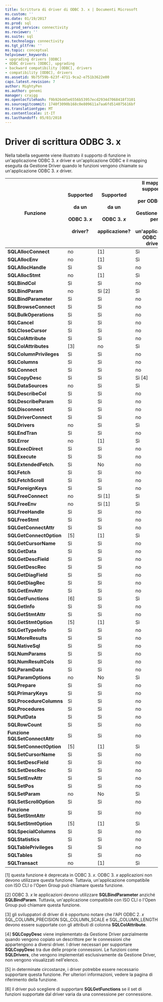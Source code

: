 ```yaml
---
title: Scrittura di driver di ODBC 3. x | Documenti Microsoft
ms.custom: ''
ms.date: 01/19/2017
ms.prod: sql
ms.prod_service: connectivity
ms.reviewer: ''
ms.suite: sql
ms.technology: connectivity
ms.tgt_pltfrm: ''
ms.topic: conceptual
helpviewer_keywords:
- upgrading drivers [ODBC]
- ODBC drivers [ODBC], upgrading
- backward compatibility [ODBC], drivers
- compatibility [ODBC], drivers
ms.assetid: 9b75f59b-623f-4711-9ca2-e751b3622e00
caps.latest.revision: 7
author: MightyPen
ms.author: genemi
manager: craigg
ms.openlocfilehash: f9b926d45e6556b53957ecd2934d7068418f3101
ms.sourcegitcommit: 1740f3090b168c0e809611a7aa6fd514075616bf
ms.translationtype: MT
ms.contentlocale: it-IT
ms.lasthandoff: 05/03/2018
---
```

# <a name="writing-odbc-3x-drivers"></a>Driver di scrittura ODBC 3. x
Nella tabella seguente viene illustrato il supporto di funzione in un'applicazione ODBC 3. *x* driver e un'applicazione ODBC e il mapping eseguita da Gestione Driver quando le funzioni vengono chiamate su un'applicazione ODBC 3. *x* driver.  
  
|Funzione|Supported<br /><br /> da un<br /><br /> ODBC 3. *x*<br /><br /> driver?|Supported<br /><br /> da un<br /><br /> ODBC 3. *x*<br /><br /> applicazione?|Il mapping supportati<br /><br /> per ODBC 3. *x*<br /><br /> Gestione driver per<br /><br /> un'applicazione ODBC 3. *x* driver?|  
|--------------|----------------------------------------------------|---------------------------------------------------------|---------------------------------------------------------------------------------------------|  
|**SQLAllocConnect**|no|[1]|Sì|  
|**SQLAllocEnv**|no|[1]|Sì|  
|**SQLAllocHandle**|Sì|Sì|no|  
|**SQLAllocStmt**|no|[1]|Sì|  
|**SQLBindCol**|Sì|Sì|no|  
|**SQLBindParam**|no|Sì [2]|Sì|  
|**SQLBindParameter**|Sì|Sì|no|  
|**SQLBrowseConnect**|Sì|Sì|no|  
|**SQLBulkOperations**|Sì|Sì|no|  
|**SQLCancel**|Sì|Sì|no|  
|**SQLCloseCursor**|Sì|Sì|no|  
|**SQLColAttribute**|Sì|Sì|no|  
|**SQLColAttributes**|[3]|no|Sì|  
|**SQLColumnPrivileges**|Sì|Sì|no|  
|**SQLColumns**|Sì|Sì|no|  
|**SQLConnect**|Sì|Sì|no|  
|**SQLCopyDesc**|Sì|Sì|Sì [4]|  
|**SQLDataSources**|no|Sì|Sì|  
|**SQLDescribeCol**|Sì|Sì|no|  
|**SQLDescribeParam**|Sì|Sì|no|  
|**SQLDisconnect**|Sì|Sì|no|  
|**SQLDriverConnect**|Sì|Sì|no|  
|**SQLDrivers**|no|Sì|Sì|  
|**SQLEndTran**|Sì|Sì|no|  
|**SQLError**|no|[1]|Sì|  
|**SQLExecDirect**|Sì|Sì|no|  
|**SQLExecute**|Sì|Sì|no|  
|**SQLExtendedFetch.**|Sì|No|no|  
|**SQLFetch**|Sì|Sì|no|  
|**SQLFetchScroll**|Sì|Sì|no|  
|**SQLForeignKeys**|Sì|Sì|no|  
|**SQLFreeConnect**|no|Sì [1]|Sì|  
|**SQLFreeEnv**|no|Sì [1]|Sì|  
|**SQLFreeHandle**|Sì|Sì|no|  
|**SQLFreeStmt**|Sì|Sì|no|  
|**SQLGetConnectAttr**|Sì|Sì|no|  
|**SQLGetConnectOption**|[5]|[1]|Sì|  
|**SQLGetCursorName**|Sì|Sì|no|  
|**SQLGetData**|Sì|Sì|no|  
|**SQLGetDescField**|Sì|Sì|no|  
|**SQLGetDescRec**|Sì|Sì|no|  
|**SQLGetDiagField**|Sì|Sì|no|  
|**SQLGetDiagRec**|Sì|Sì|no|  
|**SQLGetEnvAttr**|Sì|Sì|no|  
|**SQLGetFunctions**|[6]|Sì|Sì|  
|**SQLGetInfo**|Sì|Sì|no|  
|**SQLGetStmtAttr**|Sì|Sì|no|  
|**SQLGetStmtOption**|[5]|[1]|Sì|  
|**SQLGetTypeInfo**|Sì|Sì|no|  
|**SQLMoreResults**|Sì|Sì|no|  
|**SQLNativeSql**|Sì|Sì|no|  
|**SQLNumParams**|Sì|Sì|no|  
|**SQLNumResultCols**|Sì|Sì|no|  
|**SQLParamData**|Sì|Sì|no|  
|**SQLParamOptions**|no|No|Sì|  
|**SQLPrepare**|Sì|Sì|no|  
|**SQLPrimaryKeys**|Sì|Sì|no|  
|**SQLProcedureColumns**|Sì|Sì|no|  
|**SQLProcedures**|Sì|Sì|no|  
|**SQLPutData**|Sì|Sì|no|  
|**SQLRowCount**|Sì|Sì|no|  
|**Funzione SQLSetConnectAttr**|Sì|Sì|no|  
|**SQLSetConnectOption**|[5]|[1]|Sì|  
|**SQLSetCursorName**|Sì|Sì|no|  
|**SQLSetDescField**|Sì|Sì|no|  
|**SQLSetDescRec**|Sì|Sì|no|  
|**SQLSetEnvAttr**|Sì|Sì|no|  
|**SQLSetPos**|Sì|Sì|no|  
|**SQLSetParam**|no|No|Sì|  
|**SQLSetScrollOption**|Sì|Sì|no|  
|**Funzione SQLSetStmtAttr**|Sì|Sì|no|  
|**SQLSetStmtOption**|[5]|[1]|Sì|  
|**SQLSpecialColumns**|Sì|Sì|no|  
|**SQLStatistics**|Sì|Sì|no|  
|**SQLTablePrivileges**|Sì|Sì|no|  
|**SQLTables**|Sì|Sì|no|  
|**SQLTransact**|no|[1]|Sì|  
  
 [1] questa funzione è deprecata in ODBC 3. *x*. ODBC 3. *x* applicazioni non devono utilizzare questa funzione. Tuttavia, un'applicazione compatibile con ISO CLI o l'Open Group può chiamare questa funzione.  
  
 [2] ODBC 3. *x* le applicazioni devono utilizzare **SQLBindParameter** anziché **SQLBindParam**. Tuttavia, un'applicazione compatibile con ISO CLI o l'Open Group può chiamare questa funzione.  
  
 [3] gli sviluppatori di driver di è opportuno notare che l'API ODBC 2. *x* SQL_COLUMN_PRECISION SQL_COLUMN_SCALE e SQL_COLUMN_LENGTH devono essere supportate con gli attributi di colonna **SQLColAttribute**.  
  
 [4] **SQLCopyDesc** viene implementato da Gestione Driver parzialmente quando vengono copiato un descrittore per le connessioni che appartengono a diversi driver. I driver necessari per supportare **SQLCopyDesc** tra due delle proprie connessioni. Le funzioni come **SQLDrivers**, che vengono implementati esclusivamente da Gestione Driver, non vengono visualizzati nell'elenco.  
  
 [5] in determinate circostanze, i driver potrebbe essere necessario supportare questa funzione. Per ulteriori informazioni, vedere la pagina di riferimento della funzione.  
  
 [6] il driver può scegliere di supportare **SQLGetFunctions** se il set di funzioni supportate dal driver varia da una connessione per connessione.
